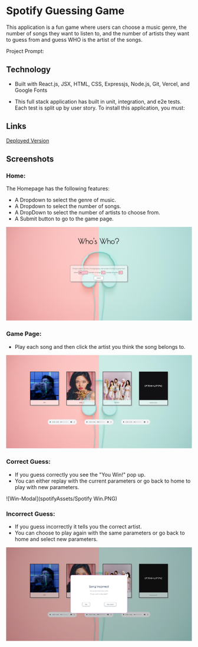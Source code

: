 # Spotify Guessing Game
This application is a fun game where users can choose a music genre, the number of songs they want to listen to, and the number of artists they want to guess from and guess WHO is the artist of the songs.

Project Prompt:

## Technology

- Built with React.js, JSX, HTML, CSS, Expressjs, Node.js, Git, Vercel, and Google Fonts

- This full stack application has built in unit, integration, and e2e tests. Each test is split up by user story. To install this application, you must:

## Links

[Deployed Version](https://spotify-game.vercel.app/)

## Screenshots 
### Home:

The Homepage has the following features:

- A Dropdown to select the genre of music.
- A Dropdown to select the number of songs.
- A DropDown to select the number of artists to choose from.
- A Submit button to go to the game page.

![Home](spotifyAssets/SpotifyHome.PNG)

### Game Page:

- Play each song and then click the artist you think the song belongs to.

![Game](spotifyAssets/SpotifyGame.PNG)

### Correct Guess:

- If you guess correctly you see the "You Win!" pop up.
- You can either replay with the current parameters or go back to home to play with new parameters.

![Win-Modal](spotifyAssets/Spotify Win.PNG)

### Incorrect Guess:

- If you guess incorrectly it tells you the correct artist.
- You can choose to play again with the same parameters or go back to home and select new parameters.

![Lose-Modal](spotifyAssets/SpotifyIncorrect.PNG)
